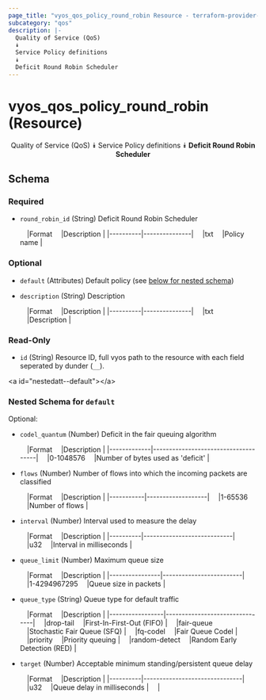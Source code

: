 ```yaml
---
page_title: "vyos_qos_policy_round_robin Resource - terraform-provider-vyos"
subcategory: "qos"
description: |-
  Quality of Service (QoS)
  ⯯
  Service Policy definitions
  ⯯
  Deficit Round Robin Scheduler
---
```


# vyos_qos_policy_round_robin (Resource)
<center>

Quality of Service (QoS)
⯯
Service Policy definitions
⯯
**Deficit Round Robin Scheduler**


</center>

## Schema

### Required

- `round_robin_id` (String) Deficit Round Robin Scheduler

    &emsp;|Format  &emsp;|Description  |
    |----------|---------------|
    &emsp;|txt     &emsp;|Policy name  |

### Optional

- `default` (Attributes) Default policy (see [below for nested schema](#nestedatt--default))
- `description` (String) Description

    &emsp;|Format  &emsp;|Description  |
    |----------|---------------|
    &emsp;|txt     &emsp;|Description  |

### Read-Only

- `id` (String) Resource ID, full vyos path to the resource with each field seperated by dunder (`__`).

&lt;a id=&#34;nestedatt--default&#34;&gt;&lt;/a&gt;
### Nested Schema for `default`

Optional:

- `codel_quantum` (Number) Deficit in the fair queuing algorithm

    &emsp;|Format     &emsp;|Description                        |
    |-------------|-------------------------------------|
    &emsp;|0-1048576  &emsp;|Number of bytes used as &#39;deficit&#39;  |
- `flows` (Number) Number of flows into which the incoming packets are classified

    &emsp;|Format   &emsp;|Description      |
    |-----------|-------------------|
    &emsp;|1-65536  &emsp;|Number of flows  |
- `interval` (Number) Interval used to measure the delay

    &emsp;|Format  &emsp;|Description               |
    |----------|----------------------------|
    &emsp;|u32     &emsp;|Interval in milliseconds  |
- `queue_limit` (Number) Maximum queue size

    &emsp;|Format        &emsp;|Description            |
    |----------------|-------------------------|
    &emsp;|1-4294967295  &emsp;|Queue size in packets  |
- `queue_type` (String) Queue type for default traffic

    &emsp;|Format         &emsp;|Description                   |
    |-----------------|--------------------------------|
    &emsp;|drop-tail      &emsp;|First-In-First-Out (FIFO)     |
    &emsp;|fair-queue     &emsp;|Stochastic Fair Queue (SFQ)   |
    &emsp;|fq-codel       &emsp;|Fair Queue Codel              |
    &emsp;|priority       &emsp;|Priority queuing              |
    &emsp;|random-detect  &emsp;|Random Early Detection (RED)  |
- `target` (Number) Acceptable minimum standing/persistent queue delay

    &emsp;|Format  &emsp;|Description                  |
    |----------|-------------------------------|
    &emsp;|u32     &emsp;|Queue delay in milliseconds  |  &emsp;|
